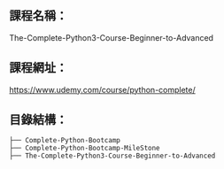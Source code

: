 課程名稱：
-

The-Complete-Python3-Course-Beginner-to-Advanced


課程網址：
-

https://www.udemy.com/course/python-complete/

目錄結構：
-
```
├── Complete-Python-Bootcamp
├── Complete-Python-Bootcamp-MileStone
├── The-Complete-Python3-Course-Beginner-to-Advanced
 


